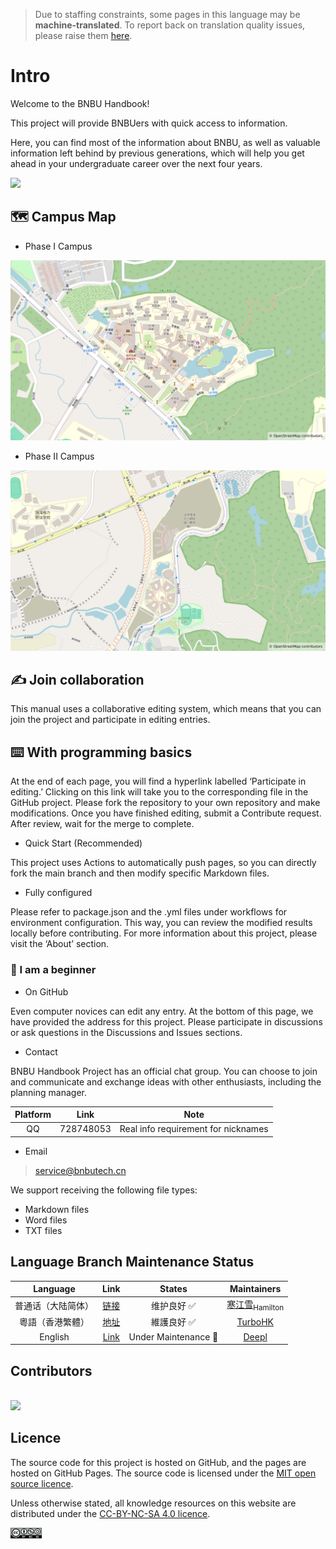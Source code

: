 > Due to staffing constraints, some pages in this language may be **machine-translated**. To report back on translation quality issues, please raise them [here](https://github.com/PhoenixTechProject/BNBUHandbook/issues/new).

# Intro

Welcome to the BNBU Handbook!

This project will provide BNBUers with quick access to information.

Here, you can find most of the information about BNBU, as well as valuable information left behind by previous generations, which will help you get ahead in your undergraduate career over the next four years.

![](https://sso.uic.edu.cn/public/images/uic_bg2.png)

## 🗺️ Campus Map
* Phase I Campus

![](../assets/map/one.jpg)

* Phase II Campus

![](../assets/map/two.jpg)

## ✍️ Join collaboration

This manual uses a collaborative editing system, which means that you can join the project and participate in editing entries.

## ⌨️ With programming basics

At the end of each page, you will find a hyperlink labelled ‘Participate in editing.’ Clicking on this link will take you to the corresponding file in the GitHub project. Please fork the repository to your own repository and make modifications. Once you have finished editing, submit a Contribute request. After review, wait for the merge to complete.

* Quick Start (Recommended)

This project uses Actions to automatically push pages, so you can directly fork the main branch and then modify specific Markdown files.

* Fully configured

Please refer to package.json and the .yml files under workflows for environment configuration. This way, you can review the modified results locally before contributing. For more information about this project, please visit the ‘About’ section.

### 🔰 I am a beginner

* On GitHub

Even computer novices can edit any entry. At the bottom of this page, we have provided the address for this project. Please participate in discussions or ask questions in the Discussions and Issues sections.

* Contact

BNBU Handbook Project has an official chat group. You can choose to join and communicate and exchange ideas with other enthusiasts, including the planning manager.

| Platform | Link | Note |
|:-----:|:-----:|-----|
| QQ | 728748053 | Real info requirement for nicknames |

* Email

> [service@bnbutech.cn](mailto:service@bnbutech.cn)

We support receiving the following file types:

* Markdown files
* Word files
* TXT files

## Language Branch Maintenance Status

| Language | Link | States | Maintainers |
|:-----:|:-----:|:-----:|:-----:|
| 普通话（大陆简体） | [链接](https://bnbutech.cn/zh-cn/) | 维护良好 ✅ | [寒江雪<sub>Hamilton</sub>](https://github.com/FrostHamilton) |
| 粵語（香港繁體） | [地址](https://bnbutech.cn/zh-yue/) | 維護良好 ✅ | [TurboHK](https://github.com/TurboHK) |
| English | [Link](https://bnbutech.cn/en-us/) | Under Maintenance 🚧 | [Deepl](https://www.deepl.com) |

## Contributors

<a href="https://github.com/PhoenixTechProject/BNBUHandbook/graphs/contributors">
  <br><img src="https://contributors-img.web.app/image?repo=PhoenixTechProject/BNBUHandbook" />
</a>

## Licence

The source code for this project is hosted on GitHub, and the pages are hosted on GitHub Pages. The source code is licensed under the [MIT open source licence](https://mit-license.org/).

Unless otherwise stated, all knowledge resources on this website are distributed under the [CC-BY-NC-SA 4.0 licence](https://creativecommons.org/licenses/by-nc-sa/4.0/).

<img src=../assets/icon/rect-by-nc-sa.png width=10% />
